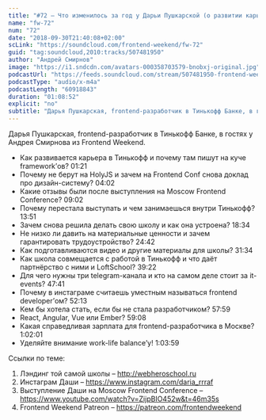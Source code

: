 ```yaml
---
title: "#72 – Что изменилось за год у Дарьи Пушкарской (о развитии карьеры, школе фронтенда и выступлениях)"
name: "fw-72"
num: "72"
date: "2018-09-30T21:40:08+02:00"
scLink: "https://soundcloud.com/frontend-weekend/fw-72"
guid: "tag:soundcloud,2010:tracks/507481950"
author: "Андрей Смирнов"
image: "https://i1.sndcdn.com/avatars-000358703579-bnobxj-original.jpg"
podcastUrl: "https://feeds.soundcloud.com/stream/507481950-frontend-weekend-fw-72.m4a"
podcastType: "audio/x-m4a"
podcastLength: "60918843"
duration: "01:08:52"
explicit: "no"
subtitle: "Дарья Пушкарская, frontend-разработчик в Тинькофф Банке, в гостях у Андрея Смирнова из Frontend Weekend. "
---
```

Дарья Пушкарская, frontend-разработчик в Тинькофф Банке, в гостях у Андрея Смирнова из Frontend Weekend. 

- Как развивается карьера в Тинькофф и почему там пишут на куче framework’ов? <timecode>01:21</timecode>
- Почему не берут на HolyJS и зачем на Frontend Conf снова доклад про дизайн-систему? <timecode>04:02</timecode>
- Какие отзывы были после выступления на Moscow Frontend Conference? <timecode>09:02</timecode>
- Почему перестала выступать и чем занимаешься внутри Тинькофф? <timecode>13:51</timecode>
- Зачем снова решила делать свою школу и как она устроена? <timecode>18:34</timecode>
- Не низко ли давить на материальные ценности и зачем гарантировать трудоустройство? <timecode>24:42</timecode>
- Как подготавливаются видео и другие материалы для школы? <timecode>31:34</timecode>
- Как школа совмещается с работой в Тинькофф и что даёт партнёрство с ними и LoftSchool? <timecode>39:22</timecode>
- Для чего нужны три telegram-канала и кто на самом деле стоит за it-events? <timecode>47:41</timecode>
- Почему в инстаграме считаешь уместным называться frontend developer’ом? <timecode>52:13</timecode>
- Кем бы хотела стать, если бы не стала разработчиком? <timecode>57:59</timecode>
- React, Angular, Vue или Ember? <timecode>59:08</timecode>
- Какая справедливая зарплата для frontend-разработчика в Москве? <timecode>1:02:01</timecode>
- Уделяйте внимание work-life balance’у! <timecode>1:03:59</timecode>

Ссылки по теме:
1) Лэндинг той самой школы – http://webheroschool.ru
2) Инстаграм Даши – https://www.instagram.com/daria_rrraf
3) Выступление Даши на Moscow Frontend Conference – https://www.youtube.com/watch?v=ZijpBIO452w&t=46m35s
4) Frontend Weekend Patreon – https://patreon.com/frontendweekend